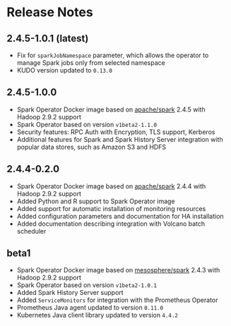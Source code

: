 # Release Notes

## 2.4.5-1.0.1 (latest)
* Fix for `sparkJobNamespace` parameter, which allows the operator to manage Spark jobs only from selected namespace
* KUDO version updated to `0.13.0`

## 2.4.5-1.0.0
* Spark Operator Docker image based on [apache/spark](https://github.com/apache/spark/) 2.4.5 with Hadoop 2.9.2 support
* Spark Operator based on version `v1beta2-1.1.0`
* Security features: RPC Auth with Encryption, TLS support, Kerberos 
* Additional features for Spark and Spark History Server integration with popular data stores, such as Amazon S3 and HDFS 

## 2.4.4-0.2.0
* Spark Operator Docker image based on [apache/spark](https://github.com/apache/spark/) 2.4.4 with Hadoop 2.9.2 support
* Added Python and R support to Spark Operator image
* Added support for automatic installation of monitoring resources
* Added configuration parameters and documentation for HA installation
* Added documentation describing integration with Volcano batch scheduler

## beta1
* Spark Operator Docker image based on [mesosphere/spark](https://github.com/mesosphere/spark/) 2.4.3 with Hadoop 2.9.2 support
* Spark Operator based on version `v1beta2-1.0.1`
* Added Spark History Server support
* Added `ServiceMonitors` for integration with the Prometheus Operator
* Prometheus Java agent updated to version `0.11.0`
* Kubernetes Java client library updated to version `4.4.2`
